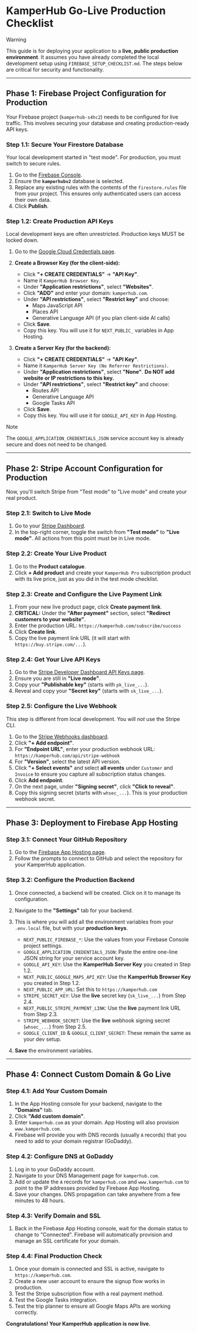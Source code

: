 # KamperHub Go-Live Production Checklist

> [!WARNING]
> This guide is for deploying your application to a **live, public production environment**. It assumes you have already completed the local development setup using `FIREBASE_SETUP_CHECKLIST.md`. The steps below are critical for security and functionality.

---

## **Phase 1: Firebase Project Configuration for Production**

Your Firebase project (`kamperhub-s4hc2`) needs to be configured for live traffic. This involves securing your database and creating production-ready API keys.

### **Step 1.1: Secure Your Firestore Database**

Your local development started in "test mode". For production, you must switch to secure rules.

1.  Go to the [Firebase Console](https://console.firebase.google.com/u/0/project/kamperhub-s4hc2/firestore/databases/-kamperhubv2-/rules).
2.  Ensure the **`kamperhubv2`** database is selected.
3.  Replace any existing rules with the contents of the `firestore.rules` file from your project. This ensures only authenticated users can access their own data.
4.  Click **Publish**.

### **Step 1.2: Create Production API Keys**

Local development keys are often unrestricted. Production keys MUST be locked down.

1.  Go to the [Google Cloud Credentials page](https://console.cloud.google.com/apis/credentials?project=kamperhub-s4hc2).
2.  **Create a Browser Key (for the client-side):**
    *   Click **"+ CREATE CREDENTIALS"** -> **"API Key"**.
    *   Name it `KamperHub Browser Key`.
    *   Under **"Application restrictions"**, select **"Websites"**.
    *   Click **"ADD"** and enter your domain: `kamperhub.com`.
    *   Under **"API restrictions"**, select **"Restrict key"** and choose:
        *   Maps JavaScript API
        *   Places API
        *   Generative Language API (if you plan client-side AI calls)
    *   Click **Save**.
    *   Copy this key. You will use it for `NEXT_PUBLIC_` variables in App Hosting.

3.  **Create a Server Key (for the backend):**
    *   Click **"+ CREATE CREDENTIALS"** -> **"API Key"**.
    *   Name it `KamperHub Server Key (No Referrer Restrictions)`.
    *   Under **"Application restrictions"**, select **"None"**. **Do NOT add website or IP restrictions to this key.**
    *   Under **"API restrictions"**, select **"Restrict key"** and choose:
        *   Routes API
        *   Generative Language API
        *   Google Tasks API
    *   Click **Save**.
    *   Copy this key. You will use it for `GOOGLE_API_KEY` in App Hosting.

> [!NOTE]
> The `GOOGLE_APPLICATION_CREDENTIALS_JSON` service account key is already secure and does not need to be changed.

---

## **Phase 2: Stripe Account Configuration for Production**

Now, you'll switch Stripe from "Test mode" to "Live mode" and create your real product.

### **Step 2.1: Switch to Live Mode**

1.  Go to your [Stripe Dashboard](https://dashboard.stripe.com/login).
2.  In the top-right corner, toggle the switch from **"Test mode"** to **"Live mode"**. All actions from this point must be in Live mode.

### **Step 2.2: Create Your Live Product**

1.  Go to the **Product catalogue**.
2.  Click **+ Add product** and create your `KamperHub Pro` subscription product with its live price, just as you did in the test mode checklist.

### **Step 2.3: Create and Configure the Live Payment Link**

1.  From your new live product page, click **Create payment link**.
2.  **CRITICAL:** Under the **"After payment"** section, select **"Redirect customers to your website"**.
3.  Enter the production URL: `https://kamperhub.com/subscribe/success`
4.  Click **Create link**.
5.  Copy the live payment link URL (it will start with `https://buy.stripe.com/...`).

### **Step 2.4: Get Your Live API Keys**

1.  Go to the [Stripe Developer Dashboard API Keys page](https://dashboard.stripe.com/apikeys).
2.  Ensure you are still in **"Live mode"**.
3.  Copy your **"Publishable key"** (starts with `pk_live_...`).
4.  Reveal and copy your **"Secret key"** (starts with `sk_live_...`).

### **Step 2.5: Configure the Live Webhook**

This step is different from local development. You will *not* use the Stripe CLI.

1.  Go to the [Stripe Webhooks dashboard](https://dashboard.stripe.com/webhooks).
2.  Click **"+ Add endpoint"**.
3.  For **"Endpoint URL"**, enter your production webhook URL: `https://kamperhub.com/api/stripe-webhook`
4.  For **"Version"**, select the latest API version.
5.  Click **"+ Select events"** and select **all events** under `Customer` and `Invoice` to ensure you capture all subscription status changes.
6.  Click **Add endpoint**.
7.  On the next page, under **"Signing secret"**, click **"Click to reveal"**.
8.  Copy this signing secret (starts with `whsec_...`). This is your production webhook secret.

---

## **Phase 3: Deployment to Firebase App Hosting**

### **Step 3.1: Connect Your GitHub Repository**

1.  Go to the [Firebase App Hosting page](https://console.firebase.google.com/u/0/project/kamperhub-s4hc2/hosting/backends).
2.  Follow the prompts to connect to GitHub and select the repository for your KamperHub application.

### **Step 3.2: Configure the Production Backend**

1.  Once connected, a backend will be created. Click on it to manage its configuration.
2.  Navigate to the **"Settings"** tab for your backend.
3.  This is where you will add all the environment variables from your `.env.local` file, but with your **production keys**.
    *   `NEXT_PUBLIC_FIREBASE_*`: Use the values from your Firebase Console project settings.
    *   `GOOGLE_APPLICATION_CREDENTIALS_JSON`: Paste the entire one-line JSON string for your service account key.
    *   `GOOGLE_API_KEY`: Use the **KamperHub Server Key** you created in Step 1.2.
    *   `NEXT_PUBLIC_GOOGLE_MAPS_API_KEY`: Use the **KamperHub Browser Key** you created in Step 1.2.
    *   `NEXT_PUBLIC_APP_URL`: Set this to `https://kamperhub.com`
    *   `STRIPE_SECRET_KEY`: Use the **live** secret key (`sk_live_...`) from Step 2.4.
    *   `NEXT_PUBLIC_STRIPE_PAYMENT_LINK`: Use the **live** payment link URL from Step 2.3.
    *   `STRIPE_WEBHOOK_SECRET`: Use the **live** webhook signing secret (`whsec_...`) from Step 2.5.
    *   `GOOGLE_CLIENT_ID` & `GOOGLE_CLIENT_SECRET`: These remain the same as your dev setup.

4.  **Save** the environment variables.

---

## **Phase 4: Connect Custom Domain & Go Live**

### **Step 4.1: Add Your Custom Domain**

1.  In the App Hosting console for your backend, navigate to the **"Domains"** tab.
2.  Click **"Add custom domain"**.
3.  Enter `kamperhub.com` as your domain. App Hosting will also provision `www.kamperhub.com`.
4.  Firebase will provide you with DNS records (usually `A` records) that you need to add to your domain registrar (GoDaddy).

### **Step 4.2: Configure DNS at GoDaddy**

1.  Log in to your GoDaddy account.
2.  Navigate to your DNS Management page for `kamperhub.com`.
3.  Add or update the `A` records for `kamperhub.com` and `www.kamperhub.com` to point to the IP addresses provided by Firebase App Hosting.
4.  Save your changes. DNS propagation can take anywhere from a few minutes to 48 hours.

### **Step 4.3: Verify Domain and SSL**

1.  Back in the Firebase App Hosting console, wait for the domain status to change to "Connected". Firebase will automatically provision and manage an SSL certificate for your domain.

### **Step 4.4: Final Production Check**

1.  Once your domain is connected and SSL is active, navigate to `https://kamperhub.com`.
2.  Create a new user account to ensure the signup flow works in production.
3.  Test the Stripe subscription flow with a real payment method.
4.  Test the Google Tasks integration.
5.  Test the trip planner to ensure all Google Maps APIs are working correctly.

**Congratulations! Your KamperHub application is now live.**
